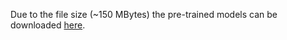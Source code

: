Due to the file size (~150 MBytes) the pre-trained models can be downloaded [here](https://drive.google.com/file/d/190imtmgLizEGwZWKHy9AS4GIUdFnwn1_/view?usp=sharing).
